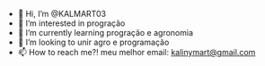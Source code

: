 - 👋 Hi, I’m @KALMART03
- 👀 I’m interested in progração
- 🌱 I’m currently learning progração e agronomia
- 💞️ I’m looking to unir agro e  programação
- 📫 How to reach me?! meu melhor email: kalinymart@gmail.com

<!---
KALMART03/KALMART03 is a ✨ special ✨ repository because its `README.md` (this file) appears on your GitHub profile.
You can click the Preview link to take a look at your changes.
--->
